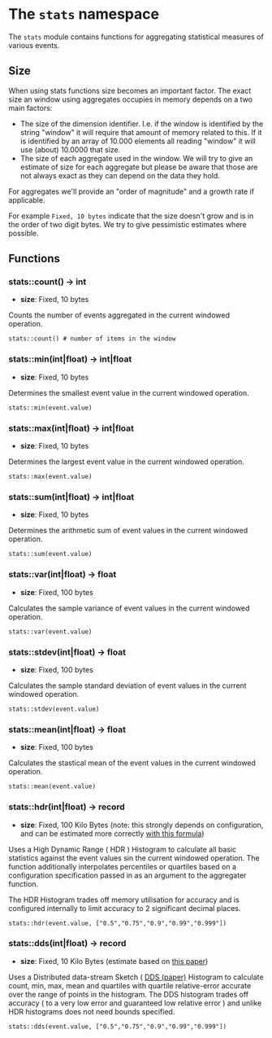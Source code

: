 # The `stats` namespace

The `stats` module contains functions for aggregating statistical measures
of various events.


## Size

When using stats functions size becomes an important factor. The exact size an window using
aggregates  occupies in memory depends on a two main factors:

* The size of the dimension identifier. I.e. if the window is identified by the string "window" it will
  require that amount of memory related to this. If it is identified by an array of 10.000 elements
  all reading "window" it will use (about) 10.0000 that size.
* The size of each aggregate used in the window. We will try to give an estimate of size
  for each aggregate but please be aware that those are not always exact as they can depend on
  the data they hold.

For aggregates we'll provide an "order of magnitude" and a growth rate if applicable.

For example `Fixed, 10 bytes` indicate that the size doesn't grow and is in the order of two digit
bytes. We try to give pessimistic estimates where possible.


## Functions

### stats::count() -> int

* **size**: Fixed, 10 bytes

Counts the number of events aggregated in the current windowed operation.

```trickle
stats::count() # number of items in the window
```

### stats::min(int|float) -> int|float

* **size**: Fixed, 10 bytes

Determines the smallest event value in the current windowed operation.

```trickle
stats::min(event.value)
```

### stats::max(int|float) -> int|float

* **size**: Fixed, 10 bytes


Determines the largest event value in the current windowed operation.

```trickle
stats::max(event.value)
```

### stats::sum(int|float) -> int|float

* **size**: Fixed, 10 bytes

Determines the arithmetic sum of event values in the current windowed operation.

```trickle
stats::sum(event.value)
```

### stats::var(int|float) -> float

* **size**: Fixed, 100 bytes

Calculates the sample variance of event values in the current windowed operation.

```trickle
stats::var(event.value)
```

### stats::stdev(int|float) -> float

* **size**: Fixed, 100 bytes

Calculates the sample standard deviation of event values in the current windowed operation.

```trickle
stats::stdev(event.value)
```

### stats::mean(int|float) -> float

* **size**: Fixed, 100 bytes

Calculates the stastical mean of the event values in the current windowed operation.

```trickle
stats::mean(event.value)
```

### stats::hdr(int|float) -> record

* **size**: Fixed, 100 Kilo Bytes (note: this strongly depends on configuration, and can be estimated more correctly [with this formula](https://github.com/HdrHistogram/HdrHistogram#footprint-estimation))

Uses a High Dynamic Range ( HDR ) Histogram to calculate all basic statistics against the event values sin the current windowed operation. The function additionally interpolates percentiles or quartiles based on a configuration specification passed in as an argument to the aggregater function.

The HDR Histogram trades off memory utilisation for accuracy and is configured internally to limit accuracy to 2 significant decimal places.

```trickle
stats::hdr(event.value, ["0.5","0.75","0.9","0.99","0.999"])
```

### stats::dds(int|float) -> record

* **size**: Fixed, 10 Kilo Bytes (estimate based on [this paper](https://arxiv.org/pdf/1908.10693.pdf))

Uses a Distributed data-stream Sketch ( [DDS (paper)](http://www.vldb.org/pvldb/vol12/p2195-masson.pdf) Histogram to calculate count, min, max, mean and quartiles with quartile relative-error accurate over the range of points in the histogram. The DDS histogram trades off accuracy ( to a very low error and guaranteed low relative error ) and unlike HDR histograms does not need bounds specified.

```trickle
stats::dds(event.value, ["0.5","0.75","0.9","0.99","0.999"])
```